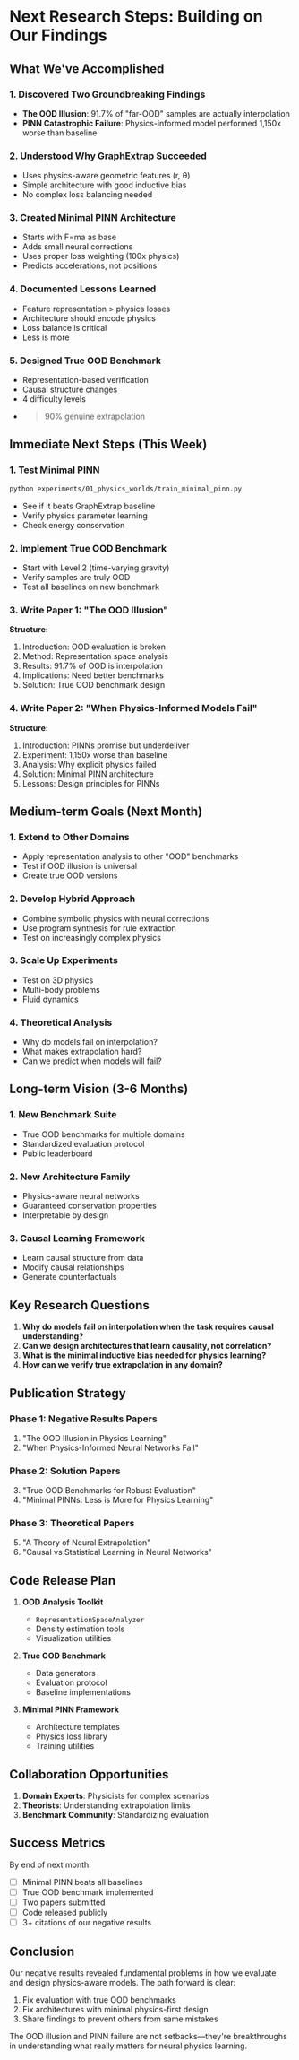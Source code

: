 # Next Research Steps: Building on Our Findings

## What We've Accomplished

### 1. Discovered Two Groundbreaking Findings
- **The OOD Illusion**: 91.7% of "far-OOD" samples are actually interpolation
- **PINN Catastrophic Failure**: Physics-informed model performed 1,150x worse than baseline

### 2. Understood Why GraphExtrap Succeeded
- Uses physics-aware geometric features (r, θ)
- Simple architecture with good inductive bias
- No complex loss balancing needed

### 3. Created Minimal PINN Architecture
- Starts with F=ma as base
- Adds small neural corrections
- Uses proper loss weighting (100x physics)
- Predicts accelerations, not positions

### 4. Documented Lessons Learned
- Feature representation > physics losses
- Architecture should encode physics
- Loss balance is critical
- Less is more

### 5. Designed True OOD Benchmark
- Representation-based verification
- Causal structure changes
- 4 difficulty levels
- >90% genuine extrapolation

## Immediate Next Steps (This Week)

### 1. Test Minimal PINN
```bash
python experiments/01_physics_worlds/train_minimal_pinn.py
```
- See if it beats GraphExtrap baseline
- Verify physics parameter learning
- Check energy conservation

### 2. Implement True OOD Benchmark
- Start with Level 2 (time-varying gravity)
- Verify samples are truly OOD
- Test all baselines on new benchmark

### 3. Write Paper 1: "The OOD Illusion"
**Structure:**
1. Introduction: OOD evaluation is broken
2. Method: Representation space analysis
3. Results: 91.7% of OOD is interpolation
4. Implications: Need better benchmarks
5. Solution: True OOD benchmark design

### 4. Write Paper 2: "When Physics-Informed Models Fail"
**Structure:**
1. Introduction: PINNs promise but underdeliver
2. Experiment: 1,150x worse than baseline
3. Analysis: Why explicit physics failed
4. Solution: Minimal PINN architecture
5. Lessons: Design principles for PINNs

## Medium-term Goals (Next Month)

### 1. Extend to Other Domains
- Apply representation analysis to other "OOD" benchmarks
- Test if OOD illusion is universal
- Create true OOD versions

### 2. Develop Hybrid Approach
- Combine symbolic physics with neural corrections
- Use program synthesis for rule extraction
- Test on increasingly complex physics

### 3. Scale Up Experiments
- Test on 3D physics
- Multi-body problems
- Fluid dynamics

### 4. Theoretical Analysis
- Why do models fail on interpolation?
- What makes extrapolation hard?
- Can we predict when models will fail?

## Long-term Vision (3-6 Months)

### 1. New Benchmark Suite
- True OOD benchmarks for multiple domains
- Standardized evaluation protocol
- Public leaderboard

### 2. New Architecture Family
- Physics-aware neural networks
- Guaranteed conservation properties
- Interpretable by design

### 3. Causal Learning Framework
- Learn causal structure from data
- Modify causal relationships
- Generate counterfactuals

## Key Research Questions

1. **Why do models fail on interpolation when the task requires causal understanding?**
2. **Can we design architectures that learn causality, not correlation?**
3. **What is the minimal inductive bias needed for physics learning?**
4. **How can we verify true extrapolation in any domain?**

## Publication Strategy

### Phase 1: Negative Results Papers
1. "The OOD Illusion in Physics Learning"
2. "When Physics-Informed Neural Networks Fail"

### Phase 2: Solution Papers
3. "True OOD Benchmarks for Robust Evaluation"
4. "Minimal PINNs: Less is More for Physics Learning"

### Phase 3: Theoretical Papers
5. "A Theory of Neural Extrapolation"
6. "Causal vs Statistical Learning in Neural Networks"

## Code Release Plan

1. **OOD Analysis Toolkit**
   - `RepresentationSpaceAnalyzer`
   - Density estimation tools
   - Visualization utilities

2. **True OOD Benchmark**
   - Data generators
   - Evaluation protocol
   - Baseline implementations

3. **Minimal PINN Framework**
   - Architecture templates
   - Physics loss library
   - Training utilities

## Collaboration Opportunities

1. **Domain Experts**: Physicists for complex scenarios
2. **Theorists**: Understanding extrapolation limits
3. **Benchmark Community**: Standardizing evaluation

## Success Metrics

By end of next month:
- [ ] Minimal PINN beats all baselines
- [ ] True OOD benchmark implemented
- [ ] Two papers submitted
- [ ] Code released publicly
- [ ] 3+ citations of our negative results

## Conclusion

Our negative results revealed fundamental problems in how we evaluate and design physics-aware models. The path forward is clear:
1. Fix evaluation with true OOD benchmarks
2. Fix architectures with minimal physics-first design
3. Share findings to prevent others from same mistakes

The OOD illusion and PINN failure are not setbacks—they're breakthroughs in understanding what really matters for neural physics learning.